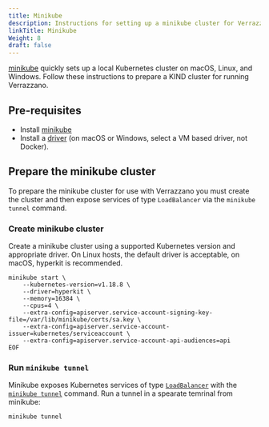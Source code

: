 ```yaml
---
title: Minikube
description: Instructions for setting up a minikube cluster for Verrazzano
linkTitle: Minikube
Weight: 8
draft: false
---
```


[minikube](https://minikube.sigs.k8s.io/docs/) quickly sets up a local Kubernetes cluster on macOS, Linux, and Windows. Follow
these instructions to prepare a KIND cluster for running Verrazzano.

## Pre-requisites

- Install [minikube](https://minikube.sigs.k8s.io/docs/start/)
- Install a [driver](https://minikube.sigs.k8s.io/docs/drivers/) (on macOS or Windows, select a VM based driver, not Docker).

## Prepare the minikube cluster

To prepare the minikube cluster for use with Verrazzano you must create the cluster and then expose services
of type `LoadBalancer` via the `minikube tunnel` command.

### Create minikube cluster

Create a minikube cluster using a supported Kubernetes version and appropriate driver.  On Linux hosts, the default
driver is acceptable, on macOS, hyperkit is recommended.

```shell
minikube start \
    --kubernetes-version=v1.18.8 \
    --driver=hyperkit \
    --memory=16384 \
    --cpus=4 \
    --extra-config=apiserver.service-account-signing-key-file=/var/lib/minikube/certs/sa.key \
    --extra-config=apiserver.service-account-issuer=kubernetes/serviceaccount \
    --extra-config=apiserver.service-account-api-audiences=api
EOF
```

### Run `minikube tunnel`

Minikube exposes Kubernetes services of type [`LoadBalancer`](https://kubernetes.io/docs/tasks/access-application-cluster/create-external-load-balancer/) with the 
[`minikube tunnel`](https://minikube.sigs.k8s.io/docs/commands/tunnel/) command.  Run a tunnel in a spearate temrinal from minikube:

```shell
minikube tunnel
```
